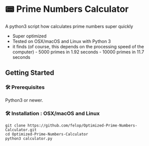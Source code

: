 # 📟 Prime Numbers Calculator
A python3 script how calculates prime numbers super quickly
* Super optimized
* Tested on OSX/macOS and Linux with Python 3
* it finds (of course, this depends on the processing speed of the computer)
      -   5000 primes in 1.92 seconds
      -  10000 primes in 11.7 seconds 

## Getting Started

### 🛠 Prerequisites

Python3 or newer.

### 🛠 Installation : OSX/macOS and Linux
```
git clone https://github.com/felop/Optimized-Prime-Numbers-Calculator.git
cd Optimized-Prime-Numbers-Calculator
python3 calculator.py
```
